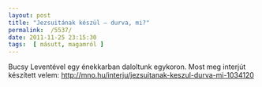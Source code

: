 ```yaml
---
layout: post
title: "Jezsuitának készül – durva, mi?"
permalink:  /5537/ 
date: 2011-11-25 23:15:30
tags:  [ másutt, magamról ] 
---
```

Bucsy Leventével egy énekkarban daloltunk egykoron. Most meg interjút készített velem:&nbsp;<a href="http://mno.hu/interju/jezsuitanak-keszul-durva-mi-1034120">http://mno.hu/interju/jezsuitanak-keszul-durva-mi-1034120</a>



<!--break--><div style="display:none"><strong>„Jezsuita szerzetes papnak készülök hosszú évek óta. Durva, mi?” – köszönti olvasóit honlapján Elek László, egy fiatal, regnumi srác. Hatgyermekes családban, fiúgimnáziumban, később kispapként, majd római hallgatóként és átmenetileg hajléktalanként már most igen nagy tapasztalatot szerzett arról, hogy az emberekben valójában mekkora jóság van, még ha ez elsőre, másodikra nem is látszik.</strong>

<strong>–  Egyenesen jött, hogy pap leszel? Ennek neveltek talán?</strong>  
– Az igaz, hogy kívülről talán túlzottan is vallásos környezetben nőttem fel. Keresztény általános iskolába jártam, később pedig a pesti piaristákhoz, innen jelentkeztem a szemináriumba. De komoly tartalommal is megtöltődött eddigi 26 évem; a Regnum Marianumba jártam egész kicsi koromtól, majd vezető lettem, ez irányította rá a figyelmemet, hogy valami ilyesmit akarok majd csinálni – közösséget.

<strong>– Tehát mégis fogták a kezed a szüleid...</strong>  
– De nem úgy. Sosem volt előírva, hogy templomba kell menni, ez csak úgy „áradt” tőlük, sőt természetes is volt, mert ott voltak mindig is a barátaim. A hitem egyébként gimnázium alatt vált igazán személyessé, amikor a piaristákhoz jártam.

<strong>– Fiúgimnázium. Nem érezted, hogy elvadít a közeg?</strong>  
– Számos előnye mellett valóban volt „istálló” jellege a fiúiskolának, de közben ott volt a Regnum, ahol volt normális kapcsolatom lányokkal, ez tehát egyensúlyt jelentett.

<strong>– Kitöltötte a szabadidődet a Regnum?</strong>  
– Meghatározó volt, de nem kizárólagos. Ott volt például a zene. Kicsi korom óta furulyáztam, öt év után pedig oboára váltottam, még a szeminárium első éveiben is játszottam rajta. Sokat kaptam a kamarazenélésből is. Különleges alkalmakkor pedig a családdal is énekeltünk együtt.

<strong>– Hogyan ért utol az a bizonyos döntés?</strong>  
– Ez igazából egy hosszú folyamat volt, aminek a végén jött 2002, és egy karácsony előtti fizikaóra. Megkérdezték, hogy hová fogom beadni a B-lapomat, én meg azt feleltem, hogy az esztergomi szemináriumba. Akkor mondtam ki először, de már nyár óta foglalkoztam a kérdéssel. Először csak végiggondoltam, hogy mit csinál egy pap: esket, temet, temet, esket, misézik, gyóntat, esket, temet stb. Gondoltam, hogy ez nem nekem való. De mégsem tudtam elhessegetni a gondolatot. Beszélgettem papokkal, sokat rágódtam a dolgon, imádkoztam. Valahogy azt találtam, hogy ez jó lesz, ez rám illik: a munka a fiatalokkal, amit amúgy is csináltam.

<strong>– Aztán egyből Esztergom? Mivel találkoztál? Azt kaptad a papnöveldétől, amit vártál?</strong>  
– Amikor odakerültem, a motivációm az volt, hogy „nagyban” folytassam, amit a Regnumban végeztem. Aztán ez az évek alatt egészen kicsiszolódott. Most az a vágyam, hogy azt az Istent, akivel én találkoztam, akivel nekem jó, szeretném másoknak megmutatni.

<strong>– Gimnáziumban papok is tanítottak. Volt-e – divatos szóval élve – „mentorod” közülük?</strong>  
– Ez érdekes... nem, nem volt ilyen, kis mozaikokból szedegettem össze a „papi ideálomat”. A mozaikok között vannak papok, volt  tanárok, regnumi vezetőim, de van sok esemény és élmény is. Talán az öreg Waigand Jóska bácsit emelném ki, aki minden mise után bábozott nekünk, gyerekeknek, még kisiskolás koromban.

<strong>– Szüleid mit szóltak a döntésedhez? Nem szomorkodtak, hogy az Elek nevet nem viszed tovább?</strong>  
– Négyen vagyunk fiúk, így van, aki továbbvigye. Mindig nagyon támogattak, sőt ki merem jelenteni, hogy ha „félúton” visszafordulok, hogy kiszállok ebből, akkor is mellettem lettek volna. Nagyon hálás vagyok nekik ezért.

<strong>– Nagybátyád pap, netán kitaposta neked az utat Esztergomban?</strong>  
– Van egy családi legenda, miszerint amikor ő készült Esztergomba, azt mondták az édesanyjának, hogy „Anyuka, csak azért imádkozzon, hogy el ne veszítse ott a hitét!” Figyelmeztettek engem is, de nem találkoztam olyannal, amin tényleg botránkoznom kellett volna. Alapvetően egészséges volt a környezet. Természetes, hogy nehézségek is voltak, de az elöljáróink odafigyeltek ránk. Akármennyire is vallásos burokban nőttem fel, a szemináriumi rendszerességet, a napi szentmisét, a rengeteg zsolozsmázást, azt, hogy ennyire be van osztva minden, meg kellett szoknom.

<strong>– 26 éves vagy, és még nem vagy pappá szentelve, pedig gimnázium után rögtön „bekerültél”.</strong>  
– Nyolcadik éve vagyok az úton. Két esztergomi év után jött három római. Közben – ahogy a papságot is – kérdezgették, hogy miért nem akarok szerzetes lenni. Én pedig eltöprengtem rajta. A harmadik római évem közepére lettem biztos benne, hogy jezsuita szerzetes akarok lenni. Mint utóbb rájöttem, már 6 éves koromban volt kapcsolatom a renddel: Nemeshegyi Péter atya mesélte egy lelkigyakorlaton, hogy milyen szép a napkelte Japánban. Később meg Voltaire-nél olvastam „fííínom jezsuitákról”. Imádságos töprengésem alatt kint is találtam magyarokat a rendből, például Patsch Ferencet és Tőkés Györgyöt. Utóbbi most Srí Lankán van a legszegényebbek között: a teagyűjtőknél. Telefonja nincs, és az sem biztos, hogy áramot használ.

<strong>– Tehát „elszippantott” a szerzetesi életforma; hogyan sikerült Esztergomban közölni, hogy nem leszel az egyházmegye papja?</strong>  
– Na, ez igen nehéz volt. Már közel voltam a papszenteléshez, amikor döntöttem, hogy a jezsuiták felé veszem az irányt. Számítottak rám a főegyházmegyében, így érthetően nem volt könnyű elengedniük, de később volt egy beszélgetésem Erdő Péter bíboros úrral, és mondhatom, békében váltunk el.

<strong>– Minden kezdődött tehát elölről...</strong>  
– Nagyjából. A pesti jezsuitáknál töltöttem a nulladik évet, a „jelöltség” időszakát: együtt laktunk mi, szerzetesség felé kacsintgatók, közben pedig ki-ki munkába járt vagy tanult. Én akkor dolgoztam életemben először. A Budai Irgalmasrendi Kórházban voltam betegszállító. Nagyon érdekes volt benne lenni egy nem vallásos közegben, annyiféle élettörténettel összefutni, éjszaka ügyelni, halottat szállítani. Szűk fél évig dolgoztam ott, majd a hidegkúti ökumenikus iskolában voltam úgymond oktatástechnikus. Megtanította ez az év, hogy mit jelent minden reggel munkába menni és 90 ezer forintból megélni.

<strong>– Ez a képzés a jezsuitáknál?</strong>  
– Csak az „előtanulmány”; utána két próbaév jött. Próbára tettek minket, és mi is Istent, hogy tényleg komolyan gondoljuk-e az elhatározásunkat. Másrészt arra is szolgált ez a két év, hogy megalapozzuk tudással, gyakorlattal és lelkiséggel leendő szerzetesi életünket. Otthon hagytunk mindent: családot, barátokat, hobbikat. Alig havonta telefonáltam és csak évente mentem haza. Közben különféle „probatiók”, konkrét próbák elé állítottak minket. Jártam a Bethesda-kórházban, segítettem a máltaiaknak a monori cigánytelepen, látogattam a csobánkai fogyatékosotthont. A nagy lelkigyakorlaton átküzdöttem magamat, amikor harminc napon át napi öt-hat órát imádkoztam, és csak az egy „szál” lelki vezetőmmel beszélgethettem. Életem meghatározó élménye volt, mert a végtelen hosszú magamban lét elvitt legsötétebb mélységeimbe és istenes magasságokba is.

<strong>– Melyik volt a legemlékezetesebb tapasztalatod?</strong>  
– A harmincnapos lelkigyakorlaton kívül a zarándoklat: amikor egyetlen hálózsákkal, egyetlen váltás ruhával, pénz és minden egyéb eszköz nélkül elküldtek három hétre másodmagammal „kunyerálni”. Ételt, italt, szállást, mindent! Próbára tettek minket, mi pedig próbára tettük Istent – és a magyarokat. És ha valaki azt gondolná, hogy ma, Magyarországon, egy ilyen vállalkozás „ártalmas az egészségre”, az olvassa el a honlapomon – eleklaszlo.hu – a teljes történetet: szegény, gazdag, vallásos, nem vallásos, mindenki adott. Úgy is kaptunk, hogy nem is kértünk. Volt, hogy étteremben ebédeltünk, máskor pedig EU-s élelmiszer-segélycsomagon éltünk, mert a néninél már nem volt más étel. Voltunk egy polgármester vendégei, és aludtunk pajtában meg rendelőben is. Mélyen belém égett, hogy az emberek jók. A három hét alatt mindössze egyetlen éjszaka volt, hogy szabad ég alatt kellett aludnunk.

<strong>– Három hét minden nélkül, és ilyen örömmel beszélsz róla? Hétköznapi ember számára ez nehezen elképzelhető...</strong>  
– Előtte én sem tudtam ezt elképzelni. Felejthetetlen élmény volt, de persze volt, hogy kiborultam. Még csak az ötödik napnál jártunk, amikor leültem a Balaton partjára – miután bekéredzkedtünk a strandra –, és hangosan kifakadtam, hogy nem fogom ezt még két hétig csinálni; elegem volt már a kérésből, a kiszolgáltatottságból és a vízhólyagokból a lábamon. Nagyon „szét voltam esve”, viszont átlendített az, hogy már túl voltam a gimnáziumi „én meg tudom csinálni” szemléleten. Mert nem tudom megcsinálni – Istennel viszont lehetséges volt. 

<strong>– Vissza a földre kicsit. Egy percig sem volt ciki a környezetedben, hogy papnak mész?</strong>  
– Ahol eddig megfordultam, egyáltalán nem. A környezetem nem akadt fenn ezen, de még a nem vallásos emberek is kifejezetten érdeklődőek voltak, hogy valaki, aki normálisnak, egészségesnek tűnik, nem idióta, elmegy papnak. Legjobban ezeket a helyeket szeretem, ahol mernek kérdezni.

<strong>– Most, hogy felbátorítottál: nem volt nehéz a lányokról lemondani?</strong>  
– Nono, nem a lányokról mondtam le. Számos lánnyal van kapcsolatom most is. Az igazán személyes, mély, intim kapcsolatról és az ehhez kapcsolódó szexualitásról mondtam le. Válaszolva a kérdésre: nem volt könnyű. Pontosabban: nem könnyű. De önmagában nem ez a legnehezebb a szerzetességben. Egészen Istennel és Istenért szeretnék élni, ezért lemondtam a birtoklásról: nem én döntök arról, hogy milyen kütyüket veszek magamnak, hogy mire spórolok, hogy hol lakom, hogy mit dolgozom. Megbeszéljük, de nem én döntök.

<strong>– Ha már a kütyük… a fotózást, mint az a honlapodról is kitűnik, nem nagyon régen kezdted komolyabban művelni. Valahogyan esetleg „szolgálatba” tudod helyezni ezt a hobbid?</strong>  
– Az első képeket valóban a gimnázium elején készítettem el, még a bátyámtól örökölt filmes géppel, és nem is volt sok sikerélményem. De Rómában már komoly fényképezőgépem volt: művészkedtem, és beindult az „ipar” is. Cél csak később társult hozzá; szerettem volna és most is, ha a képek valamilyen úton-módon boldogságot vinnének másoknak.

<strong>– Jezsuitaként jó néhány éve „képződsz” már. Hogyan állsz most?</strong>  
– A teljes rendi képzés legalább 10 év. Ebből megvan kettő. Az egyszerű örök fogadalmat szeptember 11-én letettem, azóta mondhatom magam jezsuitának. Most következne némi filozófiai és teológiai tanulmány, de ettől mentesülök, mert Esztergomban már megkaptam a képzésnek ezt a részét, bár egy magasabb egyetemi végzettségre még szert kell tennem. Most kaptam két gyakorlati évet a miskolci jezsuita gimnáziumban, ami arra való, hogy megtanuljak az élet forgatagában is jezsuita szerzetesként megmaradni, Istennel. Talán már három év múlva felszentelhetnek pappá, de utána is lesznek próbatételek. A képzést az első két „próbaévhez” hasonló esztendő fogja zárni legszegényebbek szolgálatával, rendi dokumentumokkal, csöndes elvonulással. Így válhat belőlem „igazi” jezsuita.

<strong>– Hogy nézhet ki az életpályád a „teljes értékű” szerzetesség után? Elég nagy a paphiány.</strong>  
– Igen, ennek is megfelelően eléggé sok feladat jöhet. Lehet plébániai, plébánosi munka, de az iskolai lelkészség terén is van mit csinálni. Vagy lehet valaki egyszerűen matematika-, fizikatanár, újságíró… Nagyon fontos feladat az emberek lelki kísérése és a lelkigyakorlatok vezetése is, de van munka a Jezsuita Roma Szakkollégiumban, a missziókról nem is szólva. Alapvetően engedelmességben élünk, vagyis oda megyek munkálkodni, ahová küldenek. Ez viszont közös keresésen alapszik, mert az igazán mély vágyakat Isten oltotta belénk. És ha tényleg igaz, hogy a talentumainkat, tehetségünket Istentől kaptuk, akkor ki kell őket használnunk.

</div>

